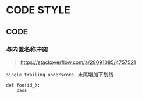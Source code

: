 CODE STYLE
==========

CODE
----

### 与内置名称冲突

> <https://stackoverflow.com/a/28091085/4757521>

`single_trailing_underscore_` 末尾增加下划线

    def foo(id_):
        pass
